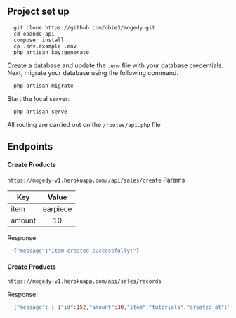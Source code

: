 
## Project set up
```
  git clone https://github.com/obie3/mogedy.git
  cd obande-api
  composer install
  cp .env.example .env
  php artisan key:generate
```

Create a database and update the `.env` file with your database credentials.
Next, migrate your database using the following command.
```
  php artisan migrate
```
Start the local server:
```
  php artisan serve
```

All routing are carried out on the `/routes/api.php` file

## Endpoints

#### Create Products
`https://mogedy-v1.herokuapp.com//api/sales/create`
Params

| Key           | Value         | 
| ------------- |:-------------:|
| item         | earpiece    |
| amount         | 10 |

Response:

```bash
  {"message":"Item created successfully!"}
```

#### Create Products
`https://mogedy-v1.herokuapp.com/api/sales/records`

Response:

```bash
  {"message": [ {"id":152,"amount":30,"item":"tutorials","created_at":"2019-07-20 04:19:42","updated_at":"2019-07-20 04:19:42"},{"id":162,"amount":20,"item":"tutorials","created_at":"2019-07-20 04:19:51","updated_at":"2019-07-20 04:19:51"},{"id":172,"amount":10,"item":"tutorials","created_at":"2019-07-20 05:20:32","updated_at":"2019-07-20 05:20:32"},{"id":182,"amount":30,"item":"tutorials","created_at":"2019-07-20 05:21:50","updated_at":"2019-07-20 05:21:50"},{"id":192,"amount":30,"item":"tutorials","created_at":"2019-07-20 05:23:37","updated_at":"2019-07-20 05:23:37"},{"id":202,"amount":30,"item":"tutorials","created_at":"2019-07-20 05:25:08","updated_at":"2019-07-20 05:25:08"},{"id":212,"amount":30,"item":"tutorials","created_at":"2019-07-20 05:26:03","updated_at":"2019-07-20 05:26:03"},{"id":222,"amount":30,"item":"tutorials","created_at":"2019-07-20 05:27:30","updated_at":"2019-07-20 05:27:30"}]}]}
```
